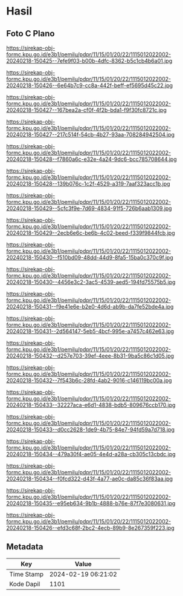 # Hasil

## Foto C Plano

https://sirekap-obj-formc.kpu.go.id/e3b1/pemilu/pdpr/11/15/01/20/22/1115012022002-20240218-150425--7efe9f03-b00b-4dfc-8362-b5c1cb4b6a01.jpg

https://sirekap-obj-formc.kpu.go.id/e3b1/pemilu/pdpr/11/15/01/20/22/1115012022002-20240218-150426--6e64b7c9-cc8a-442f-beff-ef5695d45c22.jpg

https://sirekap-obj-formc.kpu.go.id/e3b1/pemilu/pdpr/11/15/01/20/22/1115012022002-20240218-150427--167bea2a-cf0f-4f2b-bda1-f9f30fc8721c.jpg

https://sirekap-obj-formc.kpu.go.id/e3b1/pemilu/pdpr/11/15/01/20/22/1115012022002-20240218-150427--217c514f-54cb-4b27-93aa-708284942504.jpg

https://sirekap-obj-formc.kpu.go.id/e3b1/pemilu/pdpr/11/15/01/20/22/1115012022002-20240218-150428--f7860a6c-e32e-4a24-9dc6-bcc785708644.jpg

https://sirekap-obj-formc.kpu.go.id/e3b1/pemilu/pdpr/11/15/01/20/22/1115012022002-20240218-150428--139b076c-1c2f-4529-a319-7aaf323acc1b.jpg

https://sirekap-obj-formc.kpu.go.id/e3b1/pemilu/pdpr/11/15/01/20/22/1115012022002-20240218-150429--5cfc3f9e-7d69-4834-91f5-726b6aab1309.jpg

https://sirekap-obj-formc.kpu.go.id/e3b1/pemilu/pdpr/11/15/01/20/22/1115012022002-20240218-150429--2ecb6e6c-be6b-4c02-beed-f339f9844fcb.jpg

https://sirekap-obj-formc.kpu.go.id/e3b1/pemilu/pdpr/11/15/01/20/22/1115012022002-20240218-150430--f510bd09-48dd-44d9-8fa5-15ba0c370c9f.jpg

https://sirekap-obj-formc.kpu.go.id/e3b1/pemilu/pdpr/11/15/01/20/22/1115012022002-20240218-150430--4456e3c2-3ac5-4539-aed5-194fd75575b5.jpg

https://sirekap-obj-formc.kpu.go.id/e3b1/pemilu/pdpr/11/15/01/20/22/1115012022002-20240218-150431--f9e41e6e-b2e0-4d6d-ab9b-da7fe52bde4a.jpg

https://sirekap-obj-formc.kpu.go.id/e3b1/pemilu/pdpr/11/15/01/20/22/1115012022002-20240218-150431--2d564147-5eb5-4bcf-995e-a7457c462e63.jpg

https://sirekap-obj-formc.kpu.go.id/e3b1/pemilu/pdpr/11/15/01/20/22/1115012022002-20240218-150432--d257e703-39ef-4eee-8b31-9ba5c86c1d05.jpg

https://sirekap-obj-formc.kpu.go.id/e3b1/pemilu/pdpr/11/15/01/20/22/1115012022002-20240218-150432--7f543b6c-28fd-4ab2-9016-c146119bc00a.jpg

https://sirekap-obj-formc.kpu.go.id/e3b1/pemilu/pdpr/11/15/01/20/22/1115012022002-20240218-150433--32227aca-e6d1-4838-bdb5-809676ccb170.jpg

https://sirekap-obj-formc.kpu.go.id/e3b1/pemilu/pdpr/11/15/01/20/22/1115012022002-20240218-150433--d0cc2628-1de9-4b75-84e7-94fd59a7d718.jpg

https://sirekap-obj-formc.kpu.go.id/e3b1/pemilu/pdpr/11/15/01/20/22/1115012022002-20240218-150434--479a30f4-ae05-4e4d-a28a-cb305c13cbdc.jpg

https://sirekap-obj-formc.kpu.go.id/e3b1/pemilu/pdpr/11/15/01/20/22/1115012022002-20240218-150434--f0fcd322-d43f-4a77-ae0c-da85c36f83aa.jpg

https://sirekap-obj-formc.kpu.go.id/e3b1/pemilu/pdpr/11/15/01/20/22/1115012022002-20240218-150435--e95eb634-9b1b-4888-b76e-87f7e3080631.jpg

https://sirekap-obj-formc.kpu.go.id/e3b1/pemilu/pdpr/11/15/01/20/22/1115012022002-20240218-150426--efd3c68f-2bc2-4ecb-89b9-8e267359f223.jpg


## Metadata

| Key        | Value               |
| ---------- | ------------------- |
| Time Stamp | 2024-02-19 06:21:02 |
| Kode Dapil | 1101                |



